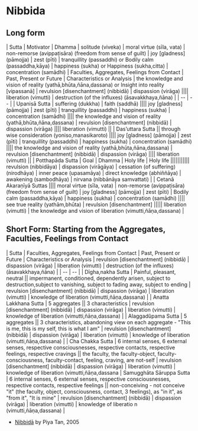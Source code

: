 # Nibbida

## Long form

| Sutta | Motivator | Dhamma | solitude (viveka) | moral virtue (sīla, vata) | non-remorse (avippaṭisāra) (freedom from sense of guilt) | joy [gladness] (pāmojja) | zest (pīti) | tranquillity (passaddhi) or Bodily calm (passaddha,kāya) | happiness (sukha) or Happiness (sukha,citta) | concentration (samādhi) | Faculties, Aggregates, Feelings from Contact | Past, Present or Future | Characteristics or Analysis | the knowledge and vision of reality (yathā,bhūta,ñāna,dassana) or Insight into reality [vipassanā] | revulsion [disenchantment] (nibbidā) | dispassion (virāga) |||| liberation (vimutti) | destruction (of the influxes) (āsavakkhaya,ñāna) |
| -- | -- |
| Upanisā Sutta | suffering (dukkha) | faith (saddhā) |||| joy [gladness] (pāmojja) | zest (pīti) | tranquillity (passaddhi) | happiness (sukha) | concentration (samādhi) |||| the knowledge and vision of reality (yathā,bhūta,ñāna,dassana) | revulsion [disenchantment] (nibbidā) | dispassion (virāga) |||| liberation (vimutti) ||
|  Das’uttara Sutta || through wise consideration (yoniso,manasikaroto) |||| joy [gladness] (pāmojja) | zest (pīti) | tranquillity (passaddhi) | happiness (sukha) | concentration (samādhi) |||| the knowledge and vision of reality (yathā,bhūta,ñāna,dassana) | revulsion [disenchantment] (nibbidā) | dispassion (virāga) |||| liberation (vimutti) ||
| Potthapāda Sutta | Goal | Dhamma | Holy life | Holy life ||||||||||| revulsion (nibbidāya) | dispassion (virāgāya) | cessation (of suffering) (nirodhāya) | inner peace (upasamāya) | direct knowledge (abhiññāya) | awakening (sambodhāya) |  nirvana (nibbānāya samvattati) |
|  Cetanā Akaraṇīyā Suttas |||| moral virtue (sīla, vata) | non-remorse (avippaṭisāra) (freedom from sense of guilt) | joy [gladness] (pāmojja) | zest (pīti) | Bodily calm (passaddha,kāya) | happiness (sukha) | concentration (samādhi) |||| see true reality (yathām,bhūta) | revulsion [disenchantment] ||||| liberation (vimutti) | the knowledge and vision of liberation (vimutti,ñāṇa,dassana) |


## Short Form: Starting from the Aggregates, Faculties, Feelings from Contact

| Sutta | Faculties, Aggregates, Feelings from Contact | Past, Present or Future | Characteristics or Analysis | revulsion [disenchantment] (nibbidā) | dispassion (virāga) | liberation (vimutti) | destruction (of the influxes) (āsavakkhaya,ñāna) |
| -- | -- |
| Dīgha,nakha Sutta | Painful, pleasant, neutral || impermanent, conditioned, dependently arisen, subject to destruction,subject to vanishing, subject to fading away, subject to ending | revulsion [disenchantment] (nibbidā) | dispassion (virāga) | liberation (vimutti) | knowledge of liberation (vimutti,ñāṇa,dassana) |
| Anatta Lakkhana Sutta | 5 aggregates || 3 characteristics | revulsion [disenchantment] (nibbidā) | dispassion (virāga) | liberation (vimutti) | knowledge of liberation (vimutti,ñāṇa,dassana) |
| Alaggadûpama Sutta | 5 aggregates || 3 characteristics, abandoning view on each aggregate - "This is me, this is my self, this is what I am" | revulsion [disenchantment] (nibbidā) | dispassion (virāga) | liberation (vimutti) | knowledge of liberation (vimutti,ñāṇa,dassana) |
| Cha Chakka Sutta | 6 internal senses, 6 external senses, respective consciousnesses, respective contacts, respective feelings,  respective cravings || the faculty, the faculty-object, faculty-consciousness, faculty-contact, feeling, craving, are not-self | revulsion [disenchantment] (nibbidā) | dispassion (virāga) | liberation (vimutti) | knowledge of liberation (vimutti,ñāṇa,dassana
| Samugghāta Sāruppa Sutta | 6 internal senses, 6 external senses, respective consciousnesses, respective contacts, respective feelings || non-conceiving - not conceive "it" (the faculty, object, consciousness, contact, 3 feelings), as "in it", as "from it", "It is mine" | revulsion [disenchantment] (nibbidā) | dispassion (virāga) | liberation (vimutti) | knowledge of liberatio
n (vimutti,ñāṇa,dassana) |

* [Nibbidā](http://dharmafarer.org/wordpress/wp-content/uploads/2009/12/20.1-Nibbida-piya.pdf) by Piya Tan, 2005
